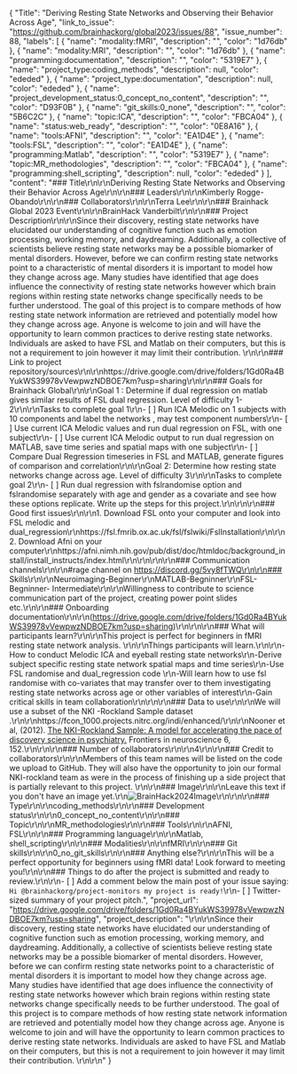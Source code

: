 {
  "Title": "Deriving Resting State Networks and Observing their Behavior Across Age",
  "link_to_issue": "https://github.com/brainhackorg/global2023/issues/88",
  "issue_number": 88,
  "labels": [
    {
      "name": "modality:fMRI",
      "description": "",
      "color": "1d76db"
    },
    {
      "name": "modality:MRI",
      "description": "",
      "color": "1d76db"
    },
    {
      "name": "programming:documentation",
      "description": "",
      "color": "5319E7"
    },
    {
      "name": "project_type:coding_methods",
      "description": null,
      "color": "ededed"
    },
    {
      "name": "project_type:documentation",
      "description": null,
      "color": "ededed"
    },
    {
      "name": "project_development_status:0_concept_no_content",
      "description": "",
      "color": "D93F0B"
    },
    {
      "name": "git_skills:0_none",
      "description": "",
      "color": "5B6C2C"
    },
    {
      "name": "topic:ICA",
      "description": "",
      "color": "FBCA04"
    },
    {
      "name": "status:web_ready",
      "description": "",
      "color": "0E8A16"
    },
    {
      "name": "tools:AFNI",
      "description": "",
      "color": "EA1D4E"
    },
    {
      "name": "tools:FSL",
      "description": "",
      "color": "EA1D4E"
    },
    {
      "name": "programming:Matlab",
      "description": "",
      "color": "5319E7"
    },
    {
      "name": "topic:MR_methodologies",
      "description": "",
      "color": "FBCA04"
    },
    {
      "name": "programming:shell_scripting",
      "description": null,
      "color": "ededed"
    }
  ],
  "content": "### Title\r\n\r\nDeriving Resting State Networks and Observing their Behavior Across Age\r\n\r\n### Leaders\r\n\r\nKimberly Rogge-Obando\r\n\r\n### Collaborators\r\n\r\nTerra Lee\r\n\r\n### Brainhack Global 2023 Event\r\n\r\nBrainHack Vanderbilt\r\n\r\n### Project Description\r\n\r\nSince their discovery, resting state networks have elucidated our understanding of cognitive function such as emotion processing, working memory, and daydreaming. Additionally, a collective of scientists believe resting state networks may be a possible biomarker of mental disorders. However, before we can confirm resting state networks point to a characteristic of mental disorders it is important to model how they change across age. Many studies have identified that age does influence the connectivity of resting state networks however which brain regions within resting state networks change specifically needs to be further understood. The goal of this project is to compare methods of how resting state network information are retrieved and potentially model how they change across age. Anyone is welcome to join and will have the opportunity to learn common practices to derive resting state networks. Individuals are asked to have FSL and Matlab on their computers, but this is not a requirement to join however it may limit their contribution.  \r\n\r\n### Link to project repository/sources\r\n\r\nhttps://drive.google.com/drive/folders/1Gd0Ra4BYukWS39978vVewpwzNDBOE7km?usp=sharing\r\n\r\n### Goals for Brainhack Global\r\n\r\nGoal 1 : Determine if dual regression on matlab gives similar results of FSL dual regression. Level of difficulty 1-2\r\n\r\nTasks to complete goal 1\r\n- [ ] Run ICA Melodic on 1 subjects with 10 components and label the networks , may test component numbers\r\n- [ ] Use current ICA Melodic values and run dual regression on FSL, with one subject\r\n- [ ] Use current ICA Melodic output to run dual regression on MATLAB, save time series and spatial maps with one subject\r\n- [ ] Compare Dual Regression timeseries in FSL and MATLAB, generate figures of comparison and correlation\r\n\r\nGoal 2: Determine how resting state networks change across age. Level of difficulty 3\r\n\r\nTasks to complete goal 2\r\n- [ ] Run dual regression with fslrandomise  option and fslrandomise  separately with age and gender as a covariate and see how these options replicate. Write up the steps for this project.\r\n\r\n\r\n### Good first issues\r\n\r\n1. Download FSL onto your computer and look into FSL melodic and dual_regression\r\nhttps://fsl.fmrib.ox.ac.uk/fsl/fslwiki/FslInstallation\r\n\r\n2. Download Afni on your computer\r\nhttps://afni.nimh.nih.gov/pub/dist/doc/htmldoc/background_install/install_instructs/index.html\r\n\r\n\r\n\r\n### Communication channels\r\n\r\n#rage channel on https://discord.gg/5vy8fTWQ\r\n\r\n### Skills\r\n\r\nNeuroimaging-Beginner\r\nMATLAB-Begninner\r\nFSL-Begninner- Intermediate\r\n\r\nWillingness to contribute to science communication part of the project, creating power point slides etc.\r\n\r\n### Onboarding documentation\r\n\r\n(https://drive.google.com/drive/folders/1Gd0Ra4BYukWS39978vVewpwzNDBOE7km?usp=sharing)\r\n\r\n\r\n### What will participants learn?\r\n\r\nThis project is perfect for beginners in fMRI resting state network analysis. \r\n\r\nThings participants will learn.\r\n\r\n-How to conduct Melodic ICA and eyeball resting state networks\r\n-Derive subject specific resting state network spatial maps and time series\r\n-Use FSL randomise and dual_regression code \r\n-Will learn how to use fsl randomise with co-variates that may transfer over to them investigating resting state networks across age or other variables of interest\r\n-Gain critical skills in team collaboration\r\n\r\n\r\n### Data to use\r\n\r\nWe will use a subset of the NKI -Rockland Sample dataset .\r\n\r\nhttps://fcon_1000.projects.nitrc.org/indi/enhanced/\r\n\r\nNooner et al, (2012). [The NKI-Rockland Sample: A model for accelerating the pace of discovery science in psychiatry.](http://www.ncbi.nlm.nih.gov/pubmed/23087608) Frontiers in neuroscience 6, 152.\r\n\r\n\r\n### Number of collaborators\r\n\r\n4\r\n\r\n### Credit to collaborators\r\n\r\nMembers of this team names will be listed on the code we upload to GitHub. They will also have the opportunity to join our formal NKI-rockland team as were in the process of finishing up a side project that is partially relevant to this project. \r\n\r\n### Image\r\n\r\nLeave this text if you don't have an image yet.\r\n![BrainHack2024Image](https://github.com/brainhackorg/global2023/assets/73260292/29565a4e-65d3-429b-8f76-004cd3d11482)\r\n\r\n\r\n### Type\r\n\r\ncoding_methods\r\n\r\n### Development status\r\n\r\n0_concept_no_content\r\n\r\n### Topic\r\n\r\nMR_methodologies\r\n\r\n### Tools\r\n\r\nAFNI, FSL\r\n\r\n### Programming language\r\n\r\nMatlab, shell_scripting\r\n\r\n### Modalities\r\n\r\nfMRI\r\n\r\n### Git skills\r\n\r\n0_no_git_skills\r\n\r\n### Anything else?\r\n\r\nThis will be a perfect opportunity for beginners using fMRI data! Look forward to meeting you!\r\n\r\n### Things to do after the project is submitted and ready to review.\r\n\r\n- [ ] Add a comment below the main post of your issue saying: `Hi @brainhackorg/project-monitors my project is ready!`\r\n- [ ] Twitter-sized summary of your project pitch.",
  "project_url": "https://drive.google.com/drive/folders/1Gd0Ra4BYukWS39978vVewpwzNDBOE7km?usp=sharing",
  "project_description": "\r\n\r\nSince their discovery, resting state networks have elucidated our understanding of cognitive function such as emotion processing, working memory, and daydreaming. Additionally, a collective of scientists believe resting state networks may be a possible biomarker of mental disorders. However, before we can confirm resting state networks point to a characteristic of mental disorders it is important to model how they change across age. Many studies have identified that age does influence the connectivity of resting state networks however which brain regions within resting state networks change specifically needs to be further understood. The goal of this project is to compare methods of how resting state network information are retrieved and potentially model how they change across age. Anyone is welcome to join and will have the opportunity to learn common practices to derive resting state networks. Individuals are asked to have FSL and Matlab on their computers, but this is not a requirement to join however it may limit their contribution.  \r\n\r\n"
}